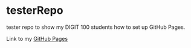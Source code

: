 # testerRepo
tester repo to show my DIGIT 100 students how to set up GitHub Pages.

Link to my [GitHub Pages](https://ebeshero.github.io/testerRepo/)
